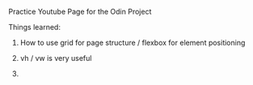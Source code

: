 Practice Youtube Page for the Odin Project

Things learned: 

1. How to use grid for page structure / flexbox for element positioning

2. vh / vw is very useful

3. 